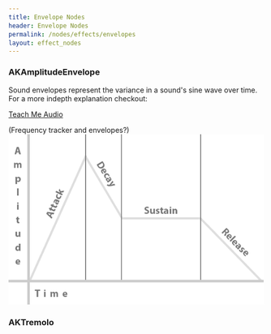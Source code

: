 ```yaml
---
title: Envelope Nodes
header: Envelope Nodes
permalink: /nodes/effects/envelopes
layout: effect_nodes
---
```

### AKAmplitudeEnvelope

Sound envelopes represent the variance in a sound's sine wave over time. For a more indepth explanation checkout:

[Teach Me Audio](http://www.teachmeaudio.com/recording/sound-reproduction/sound-envelopes)

(Frequency tracker and envelopes?)
<a href="http://www.teachmeaudio.com/recording/sound-reproduction/sound-envelopes" target="_blank"><img src="/Common/Nodes/adsr.png" alt=""></a>
### AKTremolo

